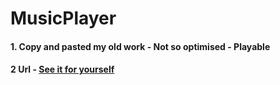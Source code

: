 # MusicPlayer
#### 1. Copy and pasted my old work - Not so optimised - Playable
#### 2  Url -  [See it for yourself](https://music-player-lzaqz301y-surajmazars-projects.vercel.app)

